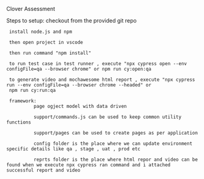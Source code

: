 Clover Assessment

Steps to setup:
     checkout from the provided git repo

     install node.js and npm

     then open project in vscode

     then run command "npm install"

     to run test case in test runner , execute "npx cypress open --env configFile=qa --browser chrome" or npm run cy:open:qa

     to generate video and mochawesome html report , execute "npx cypress run --env configFile=qa --browser chrome --headed" or 
     npm run cy:run:qa

     framework:
              page ogject model with data driven

              support/commands.js can be used to keep common utility functions

              support/pages can be used to create pages as per application

              config folder is the place where we can update environment specific details like qa , stage , uat , prod etc

              reprts folder is the place where html repor and video can be found when we execute npx cypress ran command and i attached successful report and video

              



